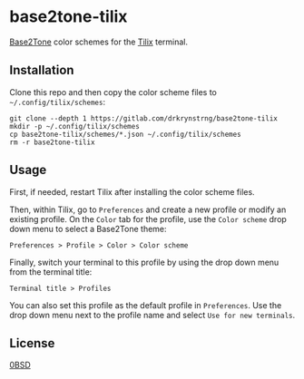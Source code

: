 # base2tone-tilix

[Base2Tone](https://base2t.one/) color schemes for the [Tilix](https://gnunn1.github.io/tilix-web/) terminal.

## Installation

Clone this repo and then copy the color scheme files to `~/.config/tilix/schemes`:

```
git clone --depth 1 https://gitlab.com/drkrynstrng/base2tone-tilix
mkdir -p ~/.config/tilix/schemes
cp base2tone-tilix/schemes/*.json ~/.config/tilix/schemes
rm -r base2tone-tilix
```

## Usage

First, if needed, restart Tilix after installing the color scheme files.

Then, within Tilix, go to `Preferences` and create a new profile or modify an existing profile. On the `Color` tab for the profile, use the `Color scheme` drop down menu to select a Base2Tone theme:

```
Preferences > Profile > Color > Color scheme
```

Finally, switch your terminal to this profile by using the drop down menu from the terminal title:

```
Terminal title > Profiles
```

You can also set this profile as the default profile in `Preferences`. Use the drop down menu next to the profile name and select `Use for new terminals`.

## License

[0BSD](LICENSE)
